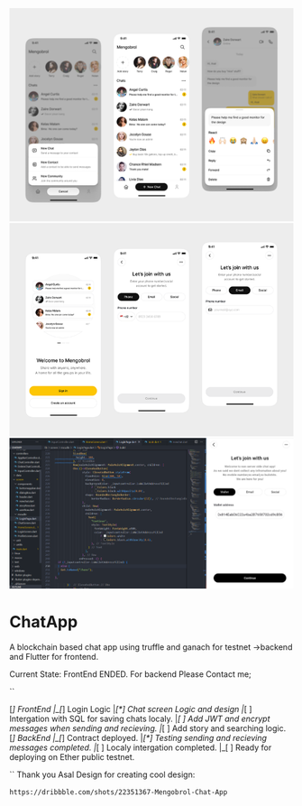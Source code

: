 ![Hover](hover_1.png)  ![Hover](hover_2.png)
![Hover](hover_3.png)
# ChatApp
A blockchain based chat app using truffle and ganach for testnet ->backend and Flutter for frontend.

Current State: FrontEnd ENDED.
For backend Please Contact me;

``

[*] FrontEnd
    |_[*]  Login Logic
    |_[*]  Chat screen Logic and design
    |_[ ]  Intergation with SQL for saving chats localy.
    |_[ ]  Add JWT and encrypt messages when sending and recieving.
    |_[ ]  Add story and searching logic.
[*] BackEnd
    |_[*]  Contract deployed.
    |_[*]  Testing sending and recieving messages completed.
    |_[ ]  Localy intergation completed.
    |_[ ]  Ready for deploying on Ether public testnet.
    
``
Thank you Asal Design for creating cool design:
```
https://dribbble.com/shots/22351367-Mengobrol-Chat-App
